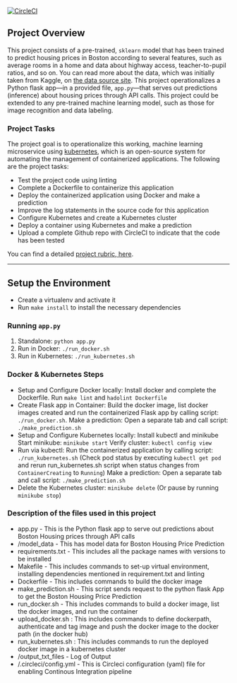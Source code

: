 [![CircleCI](https://circleci.com/gh/irschad/project-ml-microservice-kubernetes.svg?style=svg)](https://app.circleci.com/pipelines/github/irschad)

## Project Overview

This project consists of a pre-trained, `sklearn` model that has been trained to predict housing prices in Boston according to several features, such as average rooms in a home and data about highway access, teacher-to-pupil ratios, and so on. You can read more about the data, which was initially taken from Kaggle, on [the data source site](https://www.kaggle.com/c/boston-housing). This project operationalizes a Python flask app—in a provided file, `app.py`—that serves out predictions (inference) about housing prices through API calls. This project could be extended to any pre-trained machine learning model, such as those for image recognition and data labeling.

### Project Tasks

The project goal is to operationalize this working, machine learning microservice using [kubernetes](https://kubernetes.io/), which is an open-source system for automating the management of containerized applications. The following are the project tasks:
* Test the project code using linting
* Complete a Dockerfile to containerize this application
* Deploy the containerized application using Docker and make a prediction
* Improve the log statements in the source code for this application
* Configure Kubernetes and create a Kubernetes cluster
* Deploy a container using Kubernetes and make a prediction
* Upload a complete Github repo with CircleCI to indicate that the code has been tested

You can find a detailed [project rubric, here](https://review.udacity.com/#!/rubrics/2576/view).

---

## Setup the Environment

* Create a virtualenv and activate it
* Run `make install` to install the necessary dependencies

### Running `app.py`

1. Standalone:  `python app.py`
2. Run in Docker:  `./run_docker.sh`
3. Run in Kubernetes:  `./run_kubernetes.sh`

### Docker & Kubernetes Steps

* Setup and Configure Docker locally:
  Install docker and complete the Dockerfile. 
  Run `make lint` and `hadolint Dockerfile`
* Create Flask app in Container: 
  Build the docker image, list docker images created and run the containerized Flask app by calling script: `./run_docker.sh`. 
  Make a prediction: Open a separate tab and call script: `./make_prediction.sh`
* Setup and Configure Kubernetes locally:
  Install kubectl and minikube
  Start minikube: `minikube start`
  Verify cluster:  `kubectl config view`
* Run via kubectl:
  Run the containerized application by calling script: `./run_kubernetes.sh`
  (Check pod status by executing `kubectl get pod` and rerun run_kubernetes.sh script when status changes from `ContainerCreating` to `Running`)
  Make a prediction: Open a separate tab and call script: `./make_prediction.sh`
* Delete the Kubernetes cluster: `minikube delete`  (Or pause by running `minikube stop`) 


### Description of the files used in this project
* app.py - This is the Python flask app to serve out predictions about Boston Housing prices through API calls
* /model_data - This has model data for Boston Housing Price Prediction
* requirements.txt - This includes all the package names with versions to be installed
* Makefile - This includes commands to set-up virtual environment, installing dependencies mentioned in requirement.txt and linting
* Dockerfile - This includes commands to build the docker image
* make_prediction.sh - This script sends request to the python flask App to get the Boston Housing Price Prediction
* run_docker.sh - This includes commands to build a docker image, list the docker images, and run the container
* upload_docker.sh : This includes commands to define dockerpath, authenticate and tag image and push the docker image to the docker path (in the docker hub)
* run_kubernetes.sh : This includes commands to run the deployed docker image in a kubernetes cluster
* /output_txt_files - Log of Output
* /.circleci/config.yml - This is Circleci configuration (yaml) file for enabling Continous Integration pipeline
